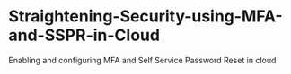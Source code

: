 # Straightening-Security-using-MFA-and-SSPR-in-Cloud
Enabling and configuring MFA and Self Service Password Reset in cloud 
